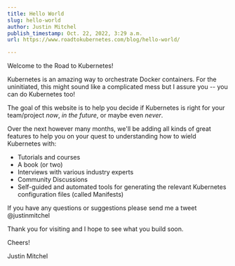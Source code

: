 ```yaml
---
title: Hello World
slug: hello-world
author: Justin Mitchel
publish_timestamp: Oct. 22, 2022, 3:29 a.m.
url: https://www.roadtokubernetes.com/blog/hello-world/

---
```


Welcome to the Road to Kubernetes!

Kubernetes is an amazing way to orchestrate Docker containers. For the uninitiated, this might sound like a complicated mess but I assure you -- you can do Kubernetes too!

The goal of this website is to help you decide if Kubernetes is right for your team/project _now_, _in the future_, or maybe even _never_. 

Over the next however many months, we&#x27;ll be adding all kinds of great features to help you on your quest to understanding how to wield Kubernetes with:

- Tutorials and courses
- A book (or two)
- Interviews with various industry experts
- Community Discussions
- Self-guided and automated tools for generating the relevant Kubernetes configuration files (called Manifests)


If you have any questions or suggestions please send me a tweet @justinmitchel

Thank you for visiting and I hope to see what you build soon.

Cheers!

Justin Mitchel